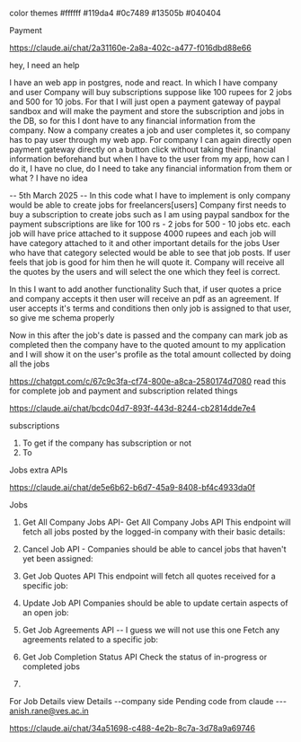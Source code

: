 

color themes
#ffffff
#119da4
#0c7489
#13505b
#040404







Payment

https://claude.ai/chat/2a31160e-2a8a-402c-a477-f016dbd88e66


hey, I need an help

I have an web app in postgres, node and react. In which I have company and user 
Company will buy subscriptions suppose like 100 rupees for 2 jobs and 500 for 10 jobs. 
For that I will just open a payment gateway of paypal sandbox and will make the payment and store the subscription and jobs in the DB, so for this I dont have to any
financial information from the company.
Now a company creates a job and user completes it, so company has to pay user through my web app.
For company I can again directly open payment gateway directly on a button click without taking their financial information beforehand
but when I have to the user from my app, how can I do it, I have no clue, do I need to take any financial information from them or what ? I have no idea


-- 5th March 2025 -- 
In this code what I have to implement is only company would be able to create jobs for freelancers[users]
Company first needs to buy a subscription to create jobs such as I am using paypal sandbox for the payment subscriptions are like for 100 rs - 2 jobs for 500 - 10 jobs etc.
each job will have price attached to it suppose 4000 rupees and each job will have category attached to it and other important details for the jobs
User who have that category selected would be able to see that job posts.
If user feels that job is good for him then he will quote it. Company will receive all the quotes by the users and will select the one which they feel is correct.


In this I want to add another functionality Such that, if user quotes a price and company accepts it then user will receive an pdf as an agreement. If user accepts it's terms and conditions then only job is assigned to that user, so give me schema properly

Now in this after the job's date is passed and the company can mark job as completed then the company have to the quoted amount to my application and I will show it on the user's profile as the total amount collected by doing all the jobs

https://chatgpt.com/c/67c9c3fa-cf74-800e-a8ca-2580174d7080
read this for complete job and payment and subscription related things


https://claude.ai/chat/bcdc04d7-893f-443d-8244-cb2814dde7e4

subscriptions

1. To get if the company has subscription or not
2. To 


Jobs extra APIs

https://claude.ai/chat/de5e6b62-b6d7-45a9-8408-bf4c4933da0f

Jobs 
1. Get All Company Jobs API- Get All Company Jobs API
This endpoint will fetch all jobs posted by the logged-in company with their basic details:

2. Cancel Job API - Companies should be able to cancel jobs that haven't yet been assigned:

3. Get Job Quotes API
This endpoint will fetch all quotes received for a specific job:

4. Update Job API
Companies should be able to update certain aspects of an open job:

5. Get Job Agreements API -- I guess we will not use this one
Fetch any agreements related to a specific job:

6. Get Job Completion Status API
Check the status of in-progress or completed jobs

7. 








For Job Details view Details --company side
Pending code from claude --- anish.rane@ves.ac.in

https://claude.ai/chat/34a51698-c488-4e2b-8c7a-3d78a9a69746